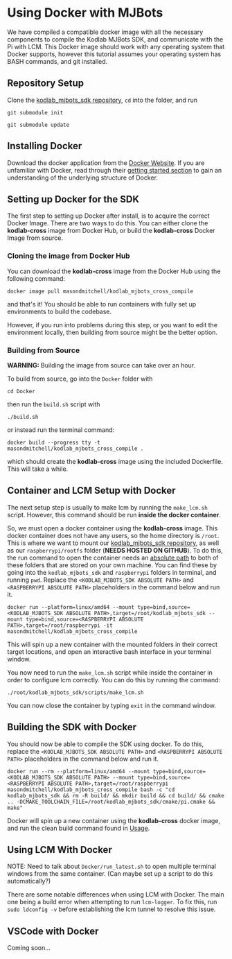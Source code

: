 # Using Docker with MJBots
We have compiled a compatible docker image with all the necessary components to compile the Kodlab MJBots SDK, and communicate with the Pi with LCM. This Docker image should work with any operating system that Docker supports, however this tutorial assumes your operating system has BASH commands, and git installed.

## Repository Setup
Clone the [kodlab_mjbots_sdk repository](https://github.com/KodlabPenn/kodlab_mjbots_sdk), `cd` into the folder, and run
```console
git submodule init
```
```console
git submodule update
```

## Installing Docker
Download the docker application from the [Docker Website](https://docs.docker.com/get-docker/). If you are unfamiliar with Docker, read through their [getting started section](https://docs.docker.com/get-started/)  to gain an understanding of the underlying structure of Docker. 

## Setting up Docker for the SDK
The first step to setting up Docker after install, is to acquire the correct Docker Image. There are two ways to do this. You can either clone the **kodlab-cross** image from Docker Hub, or build the **kodlab-cross** Docker Image from source. 

### Cloning the image from Docker Hub

You can download the **kodlab-cross** image from the Docker Hub using the following command:

```console
docker image pull masondmitchell/kodlab_mjbots_cross_compile
```

and that's it! You should be able to run containers with fully set up environments to build the codebase. 

However, if you run into problems during this step, or you want to edit the environment locally, then building from source might be the better option. 

### Building from Source
**WARNING:** Building the image from source can take over an hour. 

To build from source, go into the `Docker` folder with 
```console
cd Docker
``` 
then run the `build.sh` script with
```console
./build.sh
```
or instead run the terminal command:
```console
docker build --progress tty -t masondmitchell/kodlab_mjbots_cross_compile .
```
which should create the **kodlab-cross** image using the included Dockerfile. This will take a while.

## Container and LCM Setup with Docker

The next setup step is usually to make lcm by running the `make_lcm.sh` script. However, this command should be run **inside the docker container**. 

So, we must open a docker container using the **kodlab-cross** image. This docker container does not have any users, so the home directory is `/root`. This is where we want to mount our [kodlab_mjbots_sdk repository](https://github.com/KodlabPenn/kodlab_mjbots_sdk), as well as our `raspberrypi/rootfs` folder (**NEEDS HOSTED ON GITHUB**). To do this, the run command to open the container needs an [absolute path](https://www.computerhope.com/issues/ch001708.htm) to both of these folders that are stored on your own machine. You can find these by going into the `kodlab_mjbots_sdk` and `raspberrypi` folders in terminal, and running `pwd`. Replace the `<KODLAB_MJBOTS_SDK ABSOLUTE PATH>` and `<RASPBERRYPI ABSOLUTE PATH>` placeholders in the command below and run it.

```console
docker run --platform=linux/amd64 --mount type=bind,source=<KODLAB_MJBOTS_SDK ABSOLUTE PATH>,target=/root/kodlab_mjbots_sdk --mount type=bind,source=<RASPBERRYPI ABSOLUTE PATH>,target=/root/raspberrypi -it masondmitchell/kodlab_mjbots_cross_compile
```

This will spin up a new container with the mounted folders in their correct target locations, and open an interactive bash interface in your terminal window. 

You now need to run the `make_lcm.sh` script while inside the container in order to configure lcm correctly. You can do this by running the command:

```console
./root/kodlab_mjbots_sdk/scripts/make_lcm.sh
```

You can now close the container by typing `exit` in the command window. 

## Building the SDK with Docker

You should now be able to compile the SDK using docker. To do this, replace the `<KODLAB_MJBOTS_SDK ABSOLUTE PATH>` and `<RASPBERRYPI ABSOLUTE PATH>` placeholders in the command below and run it.

```console
docker run --rm --platform=linux/amd64 --mount type=bind,source=<KODLAB_MJBOTS_SDK ABSOLUTE PATH> --mount type=bind,source=<RASPBERRYPI ABSOLUTE PATH>,target=/root/raspberrypi masondmitchell/kodlab_mjbots_cross_compile bash -c "cd kodlab_mjbots_sdk && rm -R build/ && mkdir build && cd build/ && cmake .. -DCMAKE_TOOLCHAIN_FILE=/root/kodlab_mjbots_sdk/cmake/pi.cmake && make"
```

Docker will spin up a new container using the **kodlab-cross** docker image, and run the clean build command found in [Usage](https://kodlab-mjbots-sdk.readthedocs.io/en/latest/usage/#building).

## Using LCM With Docker
NOTE: Need to talk about `Docker/run_latest.sh` to open multiple terminal windows from the same container. (Can maybe set up a script to do this automatically?)

There are some notable differences when using LCM with Docker. The main one being a build error when attempting to run `lcm-logger`. To fix this, run `sudo ldconfig -v` before establishing the lcm tunnel to resolve this issue. 

## VSCode with Docker
 Coming soon...
